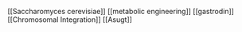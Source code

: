 [[Saccharomyces cerevisiae]]
[[metabolic engineering]]
[[gastrodin]]
[[Chromosomal Integration]]
[[Asugt]]
